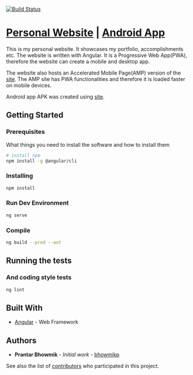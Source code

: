 [![Build Status](https://travis-ci.org/bhowmikp/bhowmikp.github.io.svg?branch=angular)](https://travis-ci.org/bhowmikp/bhowmikp.github.io)

# [Personal Website](https://prantar.me) | [Android App](https://play.google.com/store/apps/details?id=xyz.appmaker.dhrcus&fbclid=IwAR0fIqlanAsnpnwH6QpzGf9AEJGvyhudwL7RmUVsivRfoGUQIaDuqOO_vBA)

This is my personal website. It showcases my portfolio, accomplishments etc. The website is written with Angular. It is a Progressive Web App(PWA), therefore the website can create a mobile and desktop app.

The website also hosts an Accelerated Mobile Page(AMP) version of the [site](https://prantar.me/amp). The AMP site has PWA functionalities and therefore it is loaded faster on mobile devices.

Android app APK was created using [site](https://appmaker.xyz/pwa-to-apk/).

## Getting Started

### Prerequisites

What things you need to install the software and how to install them

```sh
# install npm
npm install -g @angular/cli
```

### Installing

```sh
npm install
```

### Run Dev Environment

```sh
ng serve
```

### Compile

```sh
ng build --prod --aot
```

## Running the tests

### And coding style tests

```sh
ng lint
```

## Built With

* [Angular](https://angular.io/) - Web Framework

## Authors

* **Prantar Bhowmik** - *Initial work* - [bhowmikp](https://github.com/bhowmikp)

See also the list of [contributors](https://github.com/bhowmikp/bhowmikp.github.io/graphs/contributors) who participated in this project.
